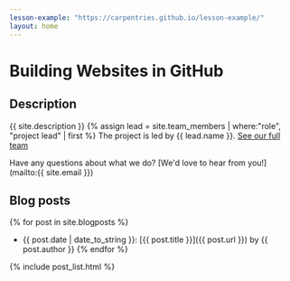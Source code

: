 ```yaml
---
lesson-example: "https://carpentries.github.io/lesson-example/"
layout: home
---
```


# Building Websites in GitHub

## Description
{{ site.description }}
{% assign lead = site.team_members | where:"role", "project lead" | first %}
The project is led by {{ lead.name }}.
[See our full team](about#team)

Have any questions about what we do? [We'd love to hear from you!](mailto:{{ site.email }})

## Blog posts

{% for post in site.blogposts %}
- {{ post.date | date_to_string }}: [{{ post.title }}]({{ post.url }}) by {{ post.author }}
{% endfor %}

{% include post_list.html %}
